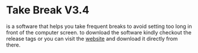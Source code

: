 # Take Break V3.4
is a software that helps you take frequent breaks to avoid setting too long in front of the computer screen.
to download the software kindly checkout the release tags or you can visit the <a href="https://ahmedmagdy492.github.io/" target="_blank">website</a> and download it directly from there.

